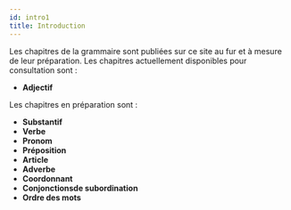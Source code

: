 ```yaml
---
id: intro1
title: Introduction
---
```


Les chapitres de la grammaire sont publiées sur ce site au fur et à mesure de leur préparation. Les chapitres actuellement disponibles pour consultation sont : 

 - **Adjectif**
  
Les chapitres en préparation sont :

- **Substantif**
- **Verbe**
- **Pronom**
- **Préposition**
- **Article**
- **Adverbe**
- **Coordonnant**
- **Conjonctionsde subordination**
- **Ordre des mots**
